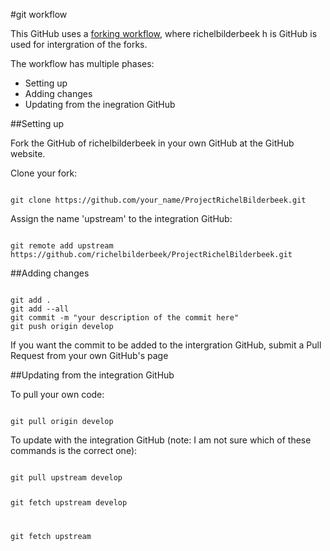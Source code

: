 #git workflow

This GitHub uses a [forking workflow](https://www.atlassian.com/git/workflows#!workflow-forking), where richelbilderbeek h is GitHub is used for intergration of the forks.

The workflow has multiple phases:
- Setting up
- Adding changes
- Updating from the inegration GitHub

##Setting up

Fork the GitHub of richelbilderbeek in your own GitHub at the GitHub website.

Clone your fork:

<code>
git clone https://github.com/your_name/ProjectRichelBilderbeek.git
</code>

Assign the name 'upstream' to the integration GitHub:

<code>
git remote add upstream https://github.com/richelbilderbeek/ProjectRichelBilderbeek.git
</code>

##Adding changes

<code>
git add .
git add --all
git commit -m "your description of the commit here"
git push origin develop
</code>

If you want the commit to be added to the intergration GitHub, submit a Pull Request from your own GitHub's page

##Updating from the integration GitHub

To pull your own code:

<code>
git pull origin develop
</code>

To update with the integration GitHub (note: I am not sure which of these commands is the correct one):

<code>
git pull upstream develop

git fetch upstream develop

git fetch upstream
</code>
